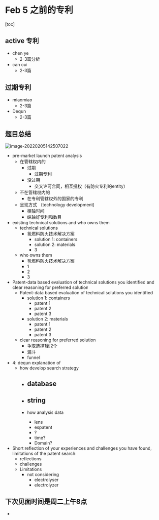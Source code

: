 # Feb 5 之前的专利

[toc]



## active 专利

- chen ye
  - 2-3篇分析
- can cui
  - 2-3篇

## 过期专利

- miaomiao
  - 2-3篇
- Dequn
  - 2-3篇

## 题目总结

![image-20220205142507022](https://asdsadsadsad.oss-cn-beijing.aliyuncs.com/image-20220205142507022.png)

- pre-market launch patent analysis
  - 在管辖权内的
    - 过期
      - 过期专利
    - 没过期
      - 交叉许可合同，相互授权（有防火专利的entity）
  - 不在管辖权内的
    - 在专利管辖权外的国家的专利
  - 呈现方式 （technology development)
    - 横轴时间
    - 纵轴好专利和数目
- existing technical solutions and who owns them
  - technical solutions
    - 氢燃料防火技术解决方案
      - solution 1: containers
      - solution 2: materials
      - 3
  - who owns them
    - 氢燃料防火技术解决方案
    - 1
    - 2
    - 3
- Patent-data based evaluation of technical solutions you identified  and clear reasoning for preferred solution
  - Patent-data based evaluation of technical solutions you identified
    - solution 1: containers
      - patent 1
      - patent 2
      - patent 3
    - solution 2: materials
      - patent 1
      - patent 2
      - patent 3
  - clear reasoning for preferred solution
    - 争取选择1到2个
    - 漏斗
    - funnel
- 4: dequn explanation of
  - how develop search strategy
    - database
      - 
    - string
      - 

    - how analysis data
      - lens
      - espatent
      - ?
      - time?
      - Domain?
- Short reflection of your experiences and challenges you have found, limitations of the patent search
  - reflections 
  - challenges
  - Limitations
    - not considering
      - electrolyser
      - electrolyzer

## 下次见面时间是周二上午8点

- 

## 